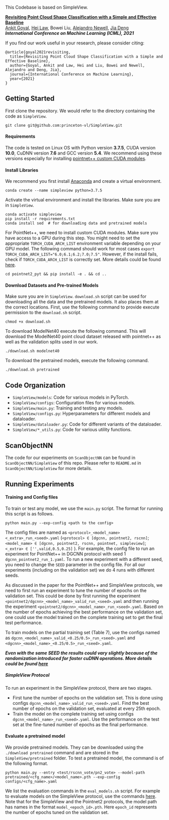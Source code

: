 This Codebase is based on SimpleView.

[**Revisiting Point Cloud Shape Classification with a Simple and Effective Baseline**](https://arxiv.org/pdf/2106.05304v1.pdf) <br>
[Ankit Goyal](http://imankgoyal.github.io), [Hei Law](https://heilaw.github.io/), Bowei Liu, [Alejandro Newell](https://www.alejandronewell.com/), [Jia Deng](https://www.cs.princeton.edu/~jiadeng/) <br/>
***International Conference on Machine Learning (ICML), 2021***


If you find our work useful in your research, please consider citing:
```
@article{goyal2021revisiting,
  title={Revisiting Point Cloud Shape Classification with a Simple and Effective Baseline},
  author={Goyal, Ankit and Law, Hei and Liu, Bowei and Newell, Alejandro and Deng, Jia},
  journal={International Conference on Machine Learning},
  year={2021}
}
```

## Getting Started

First clone the repository. We would refer to the directory containing the code as `SimpleView`.

```
git clone git@github.com:princeton-vl/SimpleView.git
```

#### Requirements
The code is tested on Linux OS with Python version **3.7.5**, CUDA version **10.0**, CuDNN version **7.6** and GCC version **5.4**. We recommend using these versions especially for installing [pointnet++ custom CUDA modules](https://github.com/erikwijmans/Pointnet2_PyTorch/tree/22e8cf527b696b63b66f3873d80ae5f93744bdef).

#### Install Libraries
We recommend you first install [Anaconda](https://anaconda.org/) and create a virtual environment.
```
conda create --name simpleview python=3.7.5
```

Activate the virtual environment and install the libraries. Make sure you are in `SimpleView`.
```
conda activate simpleview
pip install -r requirements.txt
conda install sed  # for downloading data and pretrained models
```

For PointNet++, we need to install custom CUDA modules. Make sure you have access to a GPU during this step. You might need to set the appropriate `TORCH_CUDA_ARCH_LIST` environment variable depending on your GPU model. The following command should work for most cases `export TORCH_CUDA_ARCH_LIST="6.0;6.1;6.2;7.0;7.5"`. However, if the install fails, check if `TORCH_CUDA_ARCH_LIST` is correctly set. More details could be found [here](https://en.wikipedia.org/wiki/CUDA#GPUs_supported).
```
cd pointnet2_pyt && pip install -e . && cd ..
```

#### Download Datasets and Pre-trained Models
Make sure you are in `SimpleView`. `download.sh` script can be used for downloading all the data and the pretrained models. It also places them at the correct locations. First, use the following command to provide execute permission to the `download.sh` script. 
```
chmod +x download.sh
```

To download ModelNet40 execute the following command. This will download the ModelNet40 point cloud dataset released with pointnet++ as well as the validation splits used in our work.
```
./download.sh modelnet40
```

To download the pretrained models, execute the following command.
```
./download.sh pretrained
```

## Code Organization
- `SimpleView/models`: Code for various models in PyTorch.
- `SimpleView/configs`: Configuration files for various models.
- `SimpleView/main.py`: Training and testing any models.
- `SimpleView/configs.py`: Hyperparameters for different models and dataloader.
- `SimpleView/dataloader.py`: Code for different variants of the dataloader.
- `SimpleView/*_utils.py`: Code for various utility functions.

## ScanObjectNN
The code for our experiments on `ScanObjectNN` can be found in `ScanObjectNN/SimpleView` of this repo. Please refer to `README.md` in `ScanObjectNN/SimpleView` for more details.
 
## Running Experiments

#### Training and Config files
To train or test any model, we use the `main.py` script. The format for running this script is as follows. 
```
python main.py --exp-config <path to the config>
```

The config files are named as `<protocol>_<model_name><_extra>_run_<seed>.yaml` (`<protocol> ∈ [dgcnn, pointnet2, rscnn]`; `<model_name> ∈ [dgcnn, pointnet2, rscnn, pointnet, simpleview]`; `<_extra> ∈ ['',valid,0.5,0.25]` ). For example, the config file to run an experiment for PointNet++ in DGCNN protocol with seed 1 `dgcnn_pointnet2_run_1.yaml`. To run a new experiment with a different seed, you need to change the `SEED` parameter in the config file. For all our experiments (including on the validation set) we do 4 runs with different seeds.

As discussed in the paper for the PointNet++ and SimpleView protocols, we need to first run an experiment to tune the number of epochs on the validation set. This could be done by first running the experiment `<pointnet2/dgcnn>_<model_name>_valid_run_<seed>.yaml` and then running the experiment `<pointnet2/dgcnn>_<model_name>_run_<seed>.yaml`. Based on the number of epochs achieving the best performance on the validation set, one could use the model trained on the complete training set to get the final test performance.

To train models on the partial training set (Table 7), use the configs named as `dgcnn_<model_name>_valid_<0.25/0.5>_run_<seed>.yaml` and `<dgcnn>_<model_name>_<0.25/0.5>_run_<seed>.yaml`.

***Even with the same SEED the results could vary slightly because of the randomization introduced for faster cuDNN operations. More details could be found [here](https://pytorch.org/docs/stable/notes/randomness.html)***

##### SimpleView Protocol
To run an experiment in the SimpleView protocol, there are two stages.
- First tune the number of epochs on the validation set. This is done using configs `dgcnn_<model_name>_valid_run_<seed>.yaml`. Find the best number of epochs on the validation set, evaluated at every 25th epoch.
- Train the model on the complete training set using configs `dgcnn_<model_name>_run_<seed>.yaml`. Use the performance on the test set at the fine-tuned number of epochs as the final performance. 


#### Evaluate a pretrained model
We provide pretrained models. They can be downloaded using the `./download pretrained` command and are stored in the `SimpleView/pretrained` folder. To test a pretrained model, the command is of the following format.

```
python main.py --entry <test/rscnn_vote/pn2_vote> --model-path pretrained/<cfg_name>/<model_name>.pth --exp-config configs/<cfg_name>.yaml
```

We list the evaluation commands in the `eval_models.sh` script. For example to evaluate models on the SimpleView protocol, use the commands [here](eval_models.sh#L2-L6). Note that for the SimpleView and the Pointnet2 protocols, the model path has names in the format `model_<epoch_id>.pth`. Here `epoch_id` represents the number of epochs tuned on the validation set.

